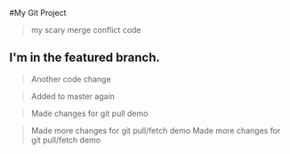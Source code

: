#My Git Project

> my scary merge conflict code

## I'm in the featured branch.

> Another code change

> Added to master again

> Made changes for git pull demo

> Made more changes for git pull/fetch demo
> Made more changes for git pull/fetch demo

